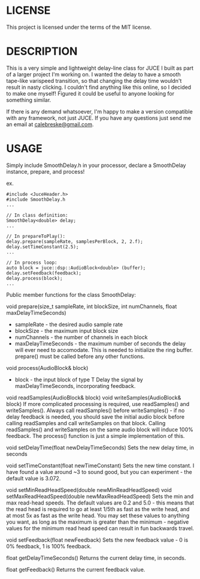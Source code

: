 # LICENSE
This project is licensed under the terms of the MIT license.

# DESCRIPTION
This is a very simple and lightweight delay-line class for JUCE I built as part of a larger project I'm working on. I wanted the delay to have a smooth tape-like varispeed transition, so that changing the delay time wouldn't result in nasty clicking. I couldn't find anything like this online, so I decided to make one myself! Figured it could be useful to anyone looking for something similar.

If there is any demand whatsoever, I'm happy to make a version compatible with any framework, not just JUCE. If you have any questions just send me an email at calebreske@gmail.com.

# USAGE
Simply include SmoothDelay.h in your processor, declare a SmoothDelay instance, prepare, and process!

ex.
```
#include <JuceHeader.h>
#include SmoothDelay.h
...

// In class definition:
SmoothDelay<double> delay;
...

// In prepareToPlay():
delay.prepare(sampleRate, samplesPerBlock, 2, 2.f);
delay.setTimeConstant(2.5);
...

// In process loop:
auto block = juce::dsp::AudioBlock<double> (buffer);
delay.setFeedback(feedback);
delay.process(block);
...
```


Public member functions for the class SmoothDelay:

void prepare(size_t sampleRate, int blockSize, int numChannels, float maxDelayTimeSeconds)
- sampleRate - the desired audio sample rate
- blockSize - the maximum input block size
- numChannels - the number of channels in each block
- maxDelayTimeSeconds - the maximum number of seconds the delay will ever need to accomodate. This is needed to initialize the ring buffer.
prepare() must be called before any other functions.

void process(AudioBlock<T>& block)
- block - the input block of type T
Delay the signal by maxDelayTimeSeconds, incorporating feedback.
    
void readSamples(AudioBlock<T>& block)
void writeSamples(AudioBlock<T>& block)
If more complicated processing is required, use readSamples() and writeSamples(). Always call readSamples() before writeSamples() - if no delay feedback is needed, you should save the initial audio block before calling readSamples and call writeSamples on that block. Calling readSamples() and writeSamples on the same audio block will induce 100% feedback. The process() function is just a simple implementation of this.
    
void setDelayTime(float newDelayTimeSeconds)
Sets the new delay time, in seconds
    
void setTimeConstant(float newTimeConstant)
Sets the new time constant. I have found a value around ~3 to sound good, but you can experiment - the default value is 3.072.

void setMinReadHeadSpeed(double newMinReadHeadSpeed)
void setMaxReadHeadSpeed(double newMaxReadHeadSpeed)
Sets the min and max read-head speeds. The default values are 0.2 and 5.0 - this means that the read head is required to go at least 1/5th as fast as the write head, and at most 5x as fast as the write head. You may set these values to anything you want, as long as the maximum is greater than the minimum - negative values for the minimum read head speed can result in fun backwards travel.

void setFeedback(float newFeedback)
Sets the new feedback value - 0 is 0% feedback, 1 is 100% feedback.

float getDelayTimeSeconds()
Returns the current delay time, in seconds.
    
float getFeedback()
Returns the current feedback value.
